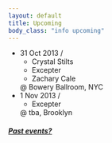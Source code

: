 ```yaml
---
layout: default
title: Upcoming 
body_class: "info upcoming"
---
```

<ul class="classed root">


  <li class="music">31 Oct 2013 /
    <ul>
      <li>Crystal Stilts</li>
      <li class="more">Excepter</li>
      <li>Zachary Cale</li>
    </ul>
    @ Bowery Ballroom, NYC
  </li>

  <li class="music">1 Nov 2013 /
    <ul>
      <li class="more">Excepter</li>
    </ul>
    @ tba, Brooklyn
  </li>
  
</ul>

<h5><a href="chronology.html">Past events?</a></h5>

